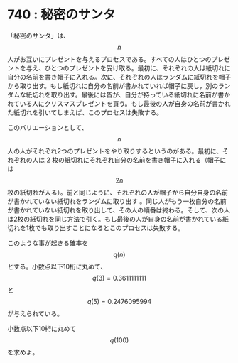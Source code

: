 # 740 : 秘密のサンタ

「秘密のサンタ」は、$$n$$人がお互いにプレゼントを与えるプロセスである。すべての人はひとつのプレゼントを与え、ひとつのプレゼントを受け取る。最初に、それぞれの人は紙切れに自分の名前を書き帽子に入れる。次に、それぞれの人はランダムに紙切れを帽子から取り出す。もし紙切れに自分の名前が書かれていれば帽子に戻し，別のランダムな紙切れを取り出す。最後には皆が、自分が持っている紙切れに名前が書かれている人にクリスマスプレゼントを買う。もし最後の人が自身の名前が書かれた紙切れを引いてしまえば、このプロセスは失敗する。

このバリエーションとして、$$n$$人の人がそれぞれ2つのプレゼントをやり取りするというのがある。最初に、それぞれの人は 2 枚の紙切れにそれぞれ自分の名前を書き帽子に入れる（帽子には$$2n$$枚の紙切れが入る）。前と同じように、それぞれの人が帽子から自分自身の名前が書かれていない紙切れをランダムに取り出す 。同じ人がもう一枚自分の名前が書かれていない紙切れを取り出して、その人の順番は終わる。そして、次の人は2枚の紙切れを同じ方法で引く。もし最後の人が自身の名前が書かれている紙切れを1枚でも取り出すことになるとこのプロセスは失敗する。

このような事が起きる確率を$$q(n)$$とする。小数点以下10桁に丸めて、$$q(3)=0.3611111111$$と$$q(5)=0.2476095994$$が与えられている。

小数点以下10桁に丸めて$$q(100)$$を求めよ。
